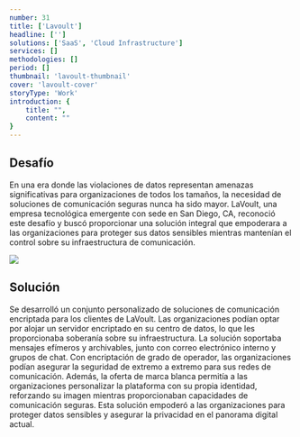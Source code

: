 ```yaml
---
number: 31
title: ['Lavoult']
headline: ['']
solutions: ['SaaS', 'Cloud Infrastructure']
services: []
methodologies: []
period: []
thumbnail: 'lavoult-thumbnail'
cover: 'lavoult-cover'
storyType: 'Work'
introduction: {
    title: "",
    content: ""
}
---
```


## Desafío

En una era donde las violaciones de datos representan amenazas significativas para organizaciones de todos los tamaños, la necesidad de soluciones de comunicación seguras nunca ha sido mayor. LaVoult, una empresa tecnológica emergente con sede en San Diego, CA, reconoció este desafío y buscó proporcionar una solución integral que empoderara a las organizaciones para proteger sus datos sensibles mientras mantenían el control sobre su infraestructura de comunicación.

![](/work/lavoult-figure-1.jpg)

## Solución

Se desarrolló un conjunto personalizado de soluciones de comunicación encriptada para los clientes de LaVoult. Las organizaciones podían optar por alojar un servidor encriptado en su centro de datos, lo que les proporcionaba soberanía sobre su infraestructura. La solución soportaba mensajes efímeros y archivables, junto con correo electrónico interno y grupos de chat. Con encriptación de grado de operador, las organizaciones podían asegurar la seguridad de extremo a extremo para sus redes de comunicación. Además, la oferta de marca blanca permitía a las organizaciones personalizar la plataforma con su propia identidad, reforzando su imagen mientras proporcionaban capacidades de comunicación seguras. Esta solución empoderó a las organizaciones para proteger datos sensibles y asegurar la privacidad en el panorama digital actual.